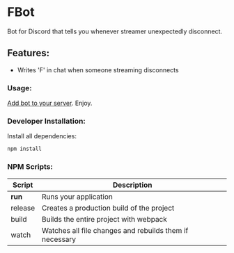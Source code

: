 # FBot
Bot for Discord that tells you whenever streamer unexpectedly disconnect.

## Features:
  - Writes 'F' in chat when someone streaming disconnects

### Usage:
[Add bot to your server](https://discordapp.com/api/oauth2/authorize?client_id=701074293512994896&permissions=2112&scope=bot). Enjoy.

### Developer Installation:
Install all dependencies:
```sh
npm install
```

### NPM Scripts:
| Script  | Description                                             |
| ------- | ------------------------------------------------------- |
| **run** | Runs your application                                   |
| release | Creates a production build of the project               |
| build   | Builds the entire project with webpack                  |
| watch   | Watches all file changes and rebuilds them if necessary |

